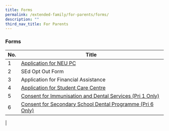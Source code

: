 ```yaml
---
title: Forms
permalink: /extended-family/for-parents/forms/
description: ""
third_nav_title: For Parents
---
```

### **Forms**

| No. | Title |
| --- | --- |
| 1 | [Application for NEU PC](http://www.imda.gov.sg/neupc) |
| 2 | SEd Opt Out Form  |
| 3 | Application for Financial Assistance  |
| 4 | [Application for Student Care Centre](/files/form1.pdf)  |
| 5 | [Consent for Immunisation and Dental Services (Pri 1 Only)](/files/form2.pdf) |
| 6  | [Consent for Secondary School Dental Programme (Pri 6 Only)](/files/form3.pdf) |
|
